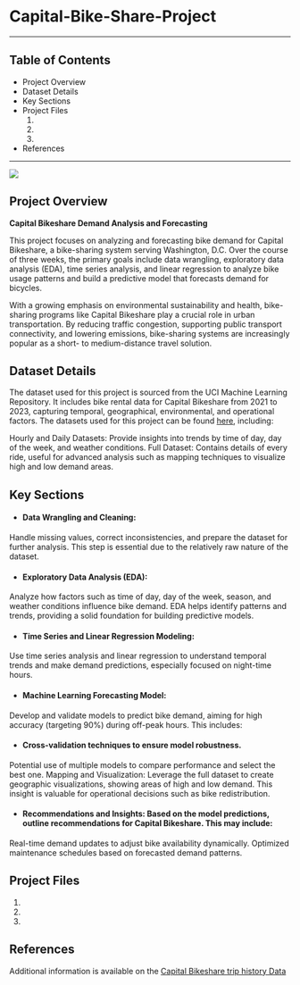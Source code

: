 # Capital-Bike-Share-Project
************************
## Table of Contents
- Project Overview<br>
- Dataset Details
- Key Sections
- Project Files<br>
  1) <br>
  2) <br>
  3) <br>
- References
************************
![](https://ehq-production-us-california.imgix.net/8e99a9b5c3a7d7b7f21e4de60a1590a0047dc1a0/original/1648656975/9d18f654954b781418520d665f59eeae_blob?1648656975-unsplash--undefined&auto=compress%2Cformat&)

## Project Overview

**Capital Bikeshare Demand Analysis and Forecasting**

This project focuses on analyzing and forecasting bike demand for Capital Bikeshare, a bike-sharing system serving Washington, D.C. Over the course of three weeks, the primary goals include data wrangling, exploratory data analysis (EDA), time series analysis, and linear regression to analyze bike usage patterns and build a predictive model that forecasts demand for bicycles.<br>

With a growing emphasis on environmental sustainability and health, bike-sharing programs like Capital Bikeshare play a crucial role in urban transportation. By reducing traffic congestion, supporting public transport connectivity, and lowering emissions, bike-sharing systems are increasingly popular as a short- to medium-distance travel solution.

## Dataset Details

The dataset used for this project is sourced from the UCI Machine Learning Repository. It includes bike rental data for Capital Bikeshare from 2021 to 2023, capturing temporal, geographical, environmental, and operational factors.
The datasets used for this project can be found [here](https://capitalbikeshare.com/system-data), including:

Hourly and Daily Datasets: Provide insights into trends by time of day, day of the week, and weather conditions.
Full Dataset: Contains details of every ride, useful for advanced analysis such as mapping techniques to visualize high and low demand areas.



## Key Sections

- #### Data Wrangling and Cleaning:
Handle missing values, correct inconsistencies, and prepare the dataset for further analysis. This step is essential due to the relatively raw nature of the dataset.

- #### Exploratory Data Analysis (EDA): 
Analyze how factors such as time of day, day of the week, season, and weather conditions influence bike demand. EDA helps identify patterns and trends, providing a solid foundation for building predictive models.

- #### Time Series and Linear Regression Modeling: 
Use time series analysis and linear regression to understand temporal trends and make demand predictions, especially focused on night-time hours.

- #### Machine Learning Forecasting Model: 
Develop and validate models to predict bike demand, aiming for high accuracy (targeting 90%) during off-peak hours. This includes:

- #### Cross-validation techniques to ensure model robustness.
Potential use of multiple models to compare performance and select the best one.
Mapping and Visualization: Leverage the full dataset to create geographic visualizations, showing areas of high and low demand. This insight is valuable for operational decisions such as bike redistribution.

- #### Recommendations and Insights: Based on the model predictions, outline recommendations for Capital Bikeshare. This may include:

Real-time demand updates to adjust bike availability dynamically.
Optimized maintenance schedules based on forecasted demand patterns.

## Project Files<br>
  1) <br>
  2) <br>
  3) <br>

## References
Additional information is available on the  [Capital Bikeshare trip history Data](https://capitalbikeshare.com/)
